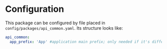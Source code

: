 # Configuration
This package can be configured by file placed in `config/packages/api_common.yaml`. Its structure looks like:
```yaml
api_common:
  app_prefix: 'App' #application main prefix; only needed if it's different than default 'App'
```